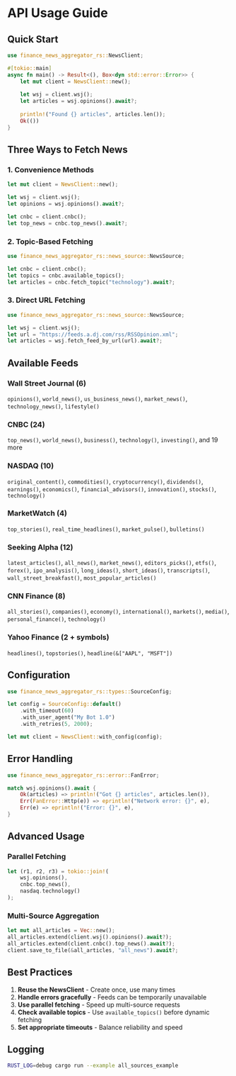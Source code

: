 # API Usage Guide

## Quick Start

```rust
use finance_news_aggregator_rs::NewsClient;

#[tokio::main]
async fn main() -> Result<(), Box<dyn std::error::Error>> {
    let mut client = NewsClient::new();
    
    let wsj = client.wsj();
    let articles = wsj.opinions().await?;
    
    println!("Found {} articles", articles.len());
    Ok(())
}
```

## Three Ways to Fetch News

### 1. Convenience Methods

```rust
let mut client = NewsClient::new();

let wsj = client.wsj();
let opinions = wsj.opinions().await?;

let cnbc = client.cnbc();
let top_news = cnbc.top_news().await?;
```

### 2. Topic-Based Fetching

```rust
use finance_news_aggregator_rs::news_source::NewsSource;

let cnbc = client.cnbc();
let topics = cnbc.available_topics();
let articles = cnbc.fetch_topic("technology").await?;
```

### 3. Direct URL Fetching

```rust
use finance_news_aggregator_rs::news_source::NewsSource;

let wsj = client.wsj();
let url = "https://feeds.a.dj.com/rss/RSSOpinion.xml";
let articles = wsj.fetch_feed_by_url(url).await?;
```

## Available Feeds

### Wall Street Journal (6)
`opinions()`, `world_news()`, `us_business_news()`, `market_news()`, `technology_news()`, `lifestyle()`

### CNBC (24)
`top_news()`, `world_news()`, `business()`, `technology()`, `investing()`, and 19 more

### NASDAQ (10)
`original_content()`, `commodities()`, `cryptocurrency()`, `dividends()`, `earnings()`, `economics()`, `financial_advisors()`, `innovation()`, `stocks()`, `technology()`

### MarketWatch (4)
`top_stories()`, `real_time_headlines()`, `market_pulse()`, `bulletins()`

### Seeking Alpha (12)
`latest_articles()`, `all_news()`, `market_news()`, `editors_picks()`, `etfs()`, `forex()`, `ipo_analysis()`, `long_ideas()`, `short_ideas()`, `transcripts()`, `wall_street_breakfast()`, `most_popular_articles()`

### CNN Finance (8)
`all_stories()`, `companies()`, `economy()`, `international()`, `markets()`, `media()`, `personal_finance()`, `technology()`

### Yahoo Finance (2 + symbols)
`headlines()`, `topstories()`, `headline(&["AAPL", "MSFT"])`

## Configuration

```rust
use finance_news_aggregator_rs::types::SourceConfig;

let config = SourceConfig::default()
    .with_timeout(60)
    .with_user_agent("My Bot 1.0")
    .with_retries(5, 2000);

let mut client = NewsClient::with_config(config);
```

## Error Handling

```rust
use finance_news_aggregator_rs::error::FanError;

match wsj.opinions().await {
    Ok(articles) => println!("Got {} articles", articles.len()),
    Err(FanError::Http(e)) => eprintln!("Network error: {}", e),
    Err(e) => eprintln!("Error: {}", e),
}
```

## Advanced Usage

### Parallel Fetching

```rust
let (r1, r2, r3) = tokio::join!(
    wsj.opinions(),
    cnbc.top_news(),
    nasdaq.technology()
);
```

### Multi-Source Aggregation

```rust
let mut all_articles = Vec::new();
all_articles.extend(client.wsj().opinions().await?);
all_articles.extend(client.cnbc().top_news().await?);
client.save_to_file(&all_articles, "all_news").await?;
```

## Best Practices

1. **Reuse the NewsClient** - Create once, use many times
2. **Handle errors gracefully** - Feeds can be temporarily unavailable
3. **Use parallel fetching** - Speed up multi-source requests
4. **Check available topics** - Use `available_topics()` before dynamic fetching
5. **Set appropriate timeouts** - Balance reliability and speed

## Logging

```bash
RUST_LOG=debug cargo run --example all_sources_example
```
